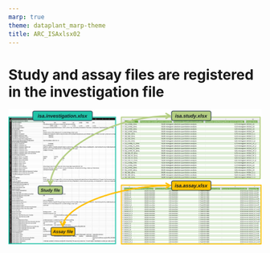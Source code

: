 ```yaml
---
marp: true
theme: dataplant_marp-theme
title: ARC_ISAxlsx02
---
```


# Study and assay files are registered in the investigation file <!-- fit -->

![w:950](../images/ISAmodel_ARC01_img04.svg)
